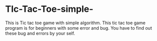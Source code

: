 # TIc-Tac-Toe-simple-
This is Tic tac toe game with simple algorithm.
This tic tac toe game program is for beginners with some error and bug.
You have to find out these bug and errors by your self.

